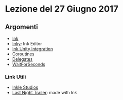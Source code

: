 # Lezione del 27 Giugno 2017

## Argomenti

* [Ink](http://www.inklestudios.com/ink/)
* [Inky](http://www.github.com/inkle/inky/releases/latest): Ink Editor
* [Ink Unity Integration](https://www.assetstore.unity3d.com/en/#!/content/60055)
* [Coroutines](https://unity3d.com/learn/tutorials/topics/scripting/coroutines)
* [Delegates](https://docs.microsoft.com/it-it/dotnet/csharp/language-reference/keywords/delegate)
* [WaitForSeconds](https://docs.unity3d.com/ScriptReference/WaitForSeconds.html)

### Link Utili

* [Inkle Studios](http://www.inklestudios.com/)
* [Last Night Trailer](https://twitter.com/inkleStudios/status/874164418027958273): made with Ink

